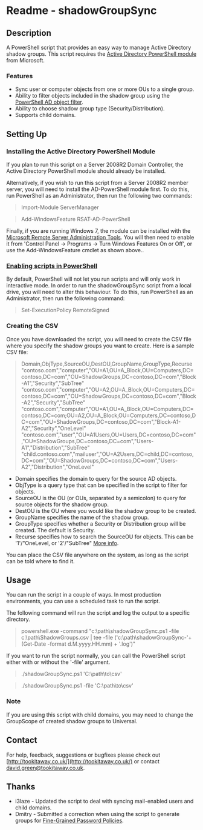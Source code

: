 Readme - shadowGroupSync
====================

Description
---------------------

A PowerShell script that provides an easy way to manage Active Directory shadow groups. 
This script requires the [Active Directory PowerShell module](http://technet.microsoft.com/en-us/library/ee617195.aspx) from Microsoft.

### Features

- Sync user or computer objects from one or more OUs to a single group.
- Ability to filter objects included in the shadow group using the [PowerShell AD object filter](http://technet.microsoft.com/en-us/library/hh531527).
- Ability to choose shadow group type (Security/Distribution).
- Supports child domains.

Setting Up
---------------------

### Installing the Active Directory PowerShell Module

If you plan to run this script on a Server 2008R2 Domain Controller, the Active Directory PowerShell module should already be installed.

Alternatively, if you wish to run this script from a Server 2008R2 member server, you will need to install the AD-PowerShell module first. To do this, run PowerShell as an Administrator, then run the following two commands:

> Import-Module ServerManager

> Add-WindowsFeature RSAT-AD-PowerShell

Finally, if you are running Windows 7, the module can be installed with the [Microsoft Remote Server Administration Tools](http://www.microsoft.com/en-us/download/details.aspx?id=7887). 
You will then need to enable it from 'Control Panel -> Programs -> Turn Windows Features On or Off', or use the Add-WindowsFeature cmdlet as shown above..

### [Enabling scripts in PowerShell](http://technet.microsoft.com/en-us/library/hh849812.aspx)

By default, PowerShell will not let you run scripts and will only work in interactive mode. In order to run the shadowGroupSync script from a local drive, you will need to alter this behaviour. To do this, run PowerShell as an Administrator, then run the following command:

> Set-ExecutionPolicy RemoteSigned

### Creating the CSV

Once you have downloaded the script, you will need to create the CSV file where you specify the shadow groups you want to create. Here is a sample CSV file:

> Domain,ObjType,SourceOU,DestOU,GroupName,GroupType,Recurse
> "contoso.com","computer","OU=A1,OU=A_Block,OU=Computers,DC=contoso,DC=com","OU=ShadowGroups,DC=contoso,DC=com","Block-A1","Security","SubTree"
> "contoso.com","computer","OU=A2,OU=A_Block,OU=Computers,DC=contoso,DC=com","OU=ShadowGroups,DC=contoso,DC=com","Block-A2","Security","SubTree"
> "contoso.com","computer","OU=A1,OU=A_Block,OU=Computers,DC=contoso,DC=com;OU=A2,OU=A_Block,OU=Computers,DC=contoso,DC=com","OU=ShadowGroups,DC=contoso,DC=com","Block-A1-A2","Security","OneLevel"
> "contoso.com","user","OU=A1Users,OU=Users,DC=contoso,DC=com","OU=ShadowGroups,DC=contoso,DC=com","Users-A1","Distribution","SubTree"
> "child.contoso.com","mailuser","OU=A2Users,DC=child,DC=contoso,DC=com","OU=ShadowGroups,DC=contoso,DC=com","Users-A2","Distribution","OneLevel"

- Domain specifies the domain to query for the source AD objects.
- ObjType is a query type that can be specified in the script to filter for objects.
- SourceOU is the OU (or OUs, separated by a semicolon) to query for source objects for the shadow group.
- DestOU is the OU where you would like the shadow group to be created.
- GroupName specifies the name of the shadow group.
- GroupType specifies whether a Security or Distribution group will be created. The default is Security.
- Recurse specifies how to search the SourceOU for objects. This can be '1'/"OneLevel, or '2'/"SubTree" [More info](http://technet.microsoft.com/en-us/library/ee617241.aspx).

You can place the CSV file anywhere on the system, as long as the script can be told where to find it.

Usage
---------------------

You can run the script in a couple of ways. In most production environments, you can use a scheduled task to run the script.

The following command will run the script and log the output to a specific directory.

> powershell.exe -command "c:\path\shadowGroupSync.ps1 -file c:\path\ShadowGroups.csv | tee -file ('c:\path\shadowGroupSync-'+ (Get-Date -format d.M.yyyy.HH.mm) + '.log')"

If you want to run the script normally, you can call the PowerShell script either with or without the '-file' argument.

> ./shadowGroupSync.ps1 'C:\path\to\csv'

> ./shadowGroupSync.ps1 -file 'C:\path\to\csv'

### Note
If you are using this script with child domains, you may need to change the GroupScope of created shadow groups to Universal.

Contact
---------------------

For help, feedback, suggestions or bugfixes please check out [http://tookitaway.co.uk/](http://tookitaway.co.uk/) or contact david.green@tookitaway.co.uk.

Thanks
---------------------

- i3laze - Updated the script to deal with syncing mail-enabled users and child domains.
- Dmitry - Submitted a correction when using the script to generate groups for [Fine-Grained Password Policies](http://technet.microsoft.com/en-us/library/cc770394).
